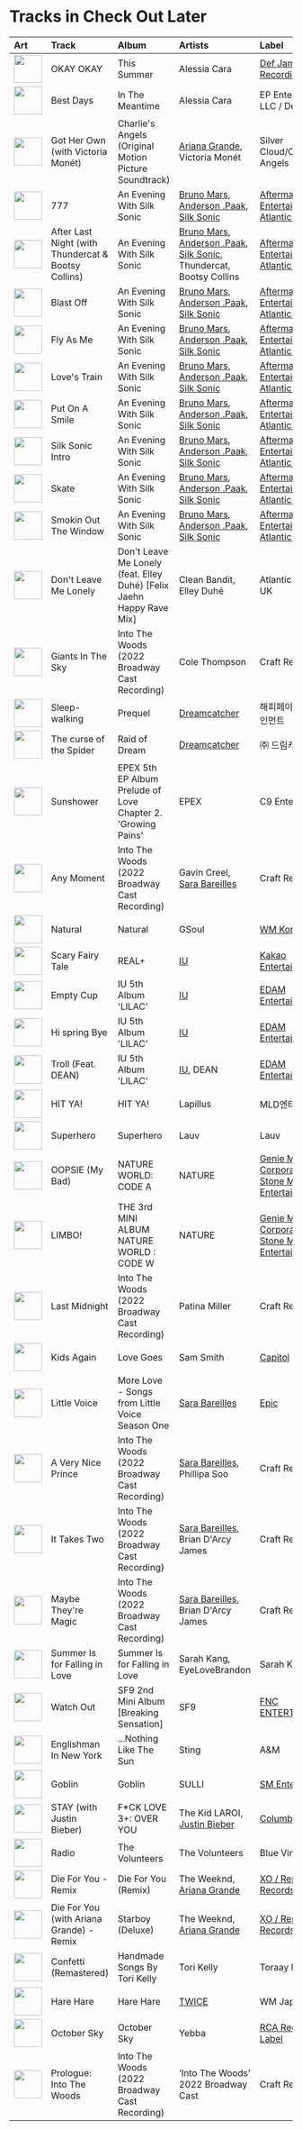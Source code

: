 # Tracks in Check Out Later

| Art | Track | Album | Artists | Label | 💚 | 🔗 |
|:---|:---|:---|:---|:---|:---|:---|
| <img src="https://i.scdn.co/image/ab67616d0000b27398f9f76ab2ae4525fc4e3d7a" alt="" width="50" /> | OKAY OKAY | This Summer | Alessia Cara | [Def Jam Recordings](../../labels/def_jam_recordings) | | [🔗](https://open.spotify.com/track/3JH1alhYiP4TTEsmDiNVrf) |
| <img src="https://i.scdn.co/image/ab67616d0000b2735c8107a0ea1cf00bbbd97807" alt="" width="50" /> | Best Days | In The Meantime | Alessia Cara | EP Entertainment, LLC / Def Jam | | [🔗](https://open.spotify.com/track/3z1DnGBH2uhlDekJr0YVzQ) |
| <img src="https://i.scdn.co/image/ab67616d0000b273c891137d2513ecd496e9152e" alt="" width="50" /> | Got Her Own (with Victoria Monét) | Charlie's Angels (Original Motion Picture Soundtrack) | [Ariana Grande](../../artists/ariana_grande/overview.md), Victoria Monét | Silver Cloud/Charlie's Angels | | [🔗](https://open.spotify.com/track/3UBE9swDF71ARoV42g6Fcx) |
| <img src="https://i.scdn.co/image/ab67616d0000b273d0bbd3ea2ec554f17a6603cc" alt="" width="50" /> | 777 | An Evening With Silk Sonic | [Bruno Mars](../../artists/bruno_mars/overview.md), [Anderson .Paak](../../artists/anderson__paak/overview.md), [Silk Sonic](../../artists/silk_sonic/overview.md) | [Aftermath Entertainment](../../labels/aftermath_entertainment), [Atlantic Records](../../labels/atlantic_records) | | [🔗](https://open.spotify.com/track/2K6vUau7bnZUamjbRSOOvJ) |
| <img src="https://i.scdn.co/image/ab67616d0000b273d0bbd3ea2ec554f17a6603cc" alt="" width="50" /> | After Last Night (with Thundercat & Bootsy Collins) | An Evening With Silk Sonic | [Bruno Mars](../../artists/bruno_mars/overview.md), [Anderson .Paak](../../artists/anderson__paak/overview.md), [Silk Sonic](../../artists/silk_sonic/overview.md), Thundercat, Bootsy Collins | [Aftermath Entertainment](../../labels/aftermath_entertainment), [Atlantic Records](../../labels/atlantic_records) | | [🔗](https://open.spotify.com/track/6jGAh1bFnXt1Muj9zeHveZ) |
| <img src="https://i.scdn.co/image/ab67616d0000b273d0bbd3ea2ec554f17a6603cc" alt="" width="50" /> | Blast Off | An Evening With Silk Sonic | [Bruno Mars](../../artists/bruno_mars/overview.md), [Anderson .Paak](../../artists/anderson__paak/overview.md), [Silk Sonic](../../artists/silk_sonic/overview.md) | [Aftermath Entertainment](../../labels/aftermath_entertainment), [Atlantic Records](../../labels/atlantic_records) | | [🔗](https://open.spotify.com/track/2NqyjfDXy0XfXCSPXMsKzi) |
| <img src="https://i.scdn.co/image/ab67616d0000b273d0bbd3ea2ec554f17a6603cc" alt="" width="50" /> | Fly As Me | An Evening With Silk Sonic | [Bruno Mars](../../artists/bruno_mars/overview.md), [Anderson .Paak](../../artists/anderson__paak/overview.md), [Silk Sonic](../../artists/silk_sonic/overview.md) | [Aftermath Entertainment](../../labels/aftermath_entertainment), [Atlantic Records](../../labels/atlantic_records) | | [🔗](https://open.spotify.com/track/7suB6D6uKX5DfPukdGaz0W) |
| <img src="https://i.scdn.co/image/ab67616d0000b273d0bbd3ea2ec554f17a6603cc" alt="" width="50" /> | Love's Train | An Evening With Silk Sonic | [Bruno Mars](../../artists/bruno_mars/overview.md), [Anderson .Paak](../../artists/anderson__paak/overview.md), [Silk Sonic](../../artists/silk_sonic/overview.md) | [Aftermath Entertainment](../../labels/aftermath_entertainment), [Atlantic Records](../../labels/atlantic_records) | | [🔗](https://open.spotify.com/track/2ALh2jqA7KldpHMUHvRomw) |
| <img src="https://i.scdn.co/image/ab67616d0000b273d0bbd3ea2ec554f17a6603cc" alt="" width="50" /> | Put On A Smile | An Evening With Silk Sonic | [Bruno Mars](../../artists/bruno_mars/overview.md), [Anderson .Paak](../../artists/anderson__paak/overview.md), [Silk Sonic](../../artists/silk_sonic/overview.md) | [Aftermath Entertainment](../../labels/aftermath_entertainment), [Atlantic Records](../../labels/atlantic_records) | | [🔗](https://open.spotify.com/track/5lka5RUbLVQGO94mKAPMRO) |
| <img src="https://i.scdn.co/image/ab67616d0000b273d0bbd3ea2ec554f17a6603cc" alt="" width="50" /> | Silk Sonic Intro | An Evening With Silk Sonic | [Bruno Mars](../../artists/bruno_mars/overview.md), [Anderson .Paak](../../artists/anderson__paak/overview.md), [Silk Sonic](../../artists/silk_sonic/overview.md) | [Aftermath Entertainment](../../labels/aftermath_entertainment), [Atlantic Records](../../labels/atlantic_records) | | [🔗](https://open.spotify.com/track/4K09vJ27xCOreumtSuU6Ao) |
| <img src="https://i.scdn.co/image/ab67616d0000b273d0bbd3ea2ec554f17a6603cc" alt="" width="50" /> | Skate | An Evening With Silk Sonic | [Bruno Mars](../../artists/bruno_mars/overview.md), [Anderson .Paak](../../artists/anderson__paak/overview.md), [Silk Sonic](../../artists/silk_sonic/overview.md) | [Aftermath Entertainment](../../labels/aftermath_entertainment), [Atlantic Records](../../labels/atlantic_records) | | [🔗](https://open.spotify.com/track/3WTWh2WDk4j8GUCGj4xfOd) |
| <img src="https://i.scdn.co/image/ab67616d0000b273d0bbd3ea2ec554f17a6603cc" alt="" width="50" /> | Smokin Out The Window | An Evening With Silk Sonic | [Bruno Mars](../../artists/bruno_mars/overview.md), [Anderson .Paak](../../artists/anderson__paak/overview.md), [Silk Sonic](../../artists/silk_sonic/overview.md) | [Aftermath Entertainment](../../labels/aftermath_entertainment), [Atlantic Records](../../labels/atlantic_records) | | [🔗](https://open.spotify.com/track/1oERlssLrpssCAY6Yqqs6c) |
| <img src="https://i.scdn.co/image/ab67616d0000b273843739d16833955a44132353" alt="" width="50" /> | Don't Leave Me Lonely | Don't Leave Me Lonely (feat. Elley Duhé) [Felix Jaehn Happy Rave Mix] | Clean Bandit, Elley Duhé | Atlantic Records UK | | [🔗](https://open.spotify.com/track/16cyPxBziosY6tCnQiNAXL) |
| <img src="https://i.scdn.co/image/ab67616d0000b27348a35fdb1419c7e3efdeafa5" alt="" width="50" /> | Giants In The Sky | Into The Woods (2022 Broadway Cast Recording) | Cole Thompson | Craft Recordings | | [🔗](https://open.spotify.com/track/3RDesmUopi3TgcFJdPAZnN) |
| <img src="https://i.scdn.co/image/ab67616d0000b27331b95b252ae186111fb347d8" alt="" width="50" /> | Sleep-walking | Prequel | [Dreamcatcher](../../artists/dreamcatcher/overview.md) | 해피페이스 엔터테인먼트 | | [🔗](https://open.spotify.com/track/5PYR7g3AmuYE5Yaay7s3us) |
| <img src="https://i.scdn.co/image/ab67616d0000b273dd525e34b35a55ca3763e28d" alt="" width="50" /> | The curse of the Spider | Raid of Dream | [Dreamcatcher](../../artists/dreamcatcher/overview.md) | ㈜ 드림캐쳐컴퍼니 | | [🔗](https://open.spotify.com/track/3HkColMqZTyFoSENauFqBk) |
| <img src="https://i.scdn.co/image/ab67616d0000b27340320ca58cbadbad78598e36" alt="" width="50" /> | Sunshower | EPEX 5th EP Album Prelude of Love Chapter 2. 'Growing Pains' | EPEX | C9 Entertainment | | [🔗](https://open.spotify.com/track/3fcDHjyxOQoGV4UuMdagu0) |
| <img src="https://i.scdn.co/image/ab67616d0000b27348a35fdb1419c7e3efdeafa5" alt="" width="50" /> | Any Moment | Into The Woods (2022 Broadway Cast Recording) | Gavin Creel, [Sara Bareilles](../../artists/sara_bareilles/overview.md) | Craft Recordings | | [🔗](https://open.spotify.com/track/4Q73f0GbaAin4maFqNxhK3) |
| <img src="https://i.scdn.co/image/ab67616d0000b273632620401c34d07336a091bc" alt="" width="50" /> | Natural | Natural | GSoul | [WM Korea](../../labels/wm_korea) | | [🔗](https://open.spotify.com/track/0ACt3PP22HyKfpFIV6AQUW) |
| <img src="https://i.scdn.co/image/ab67616d0000b27335dbb67e8e2d12ab91d449b5" alt="" width="50" /> | Scary Fairy Tale | REAL+ | [IU](../../artists/iu/overview.md) | [Kakao Entertainment](../../labels/kakao_entertainment) | | [🔗](https://open.spotify.com/track/4I7QHqHq3luA1ygpWZqqBV) |
| <img src="https://i.scdn.co/image/ab67616d0000b2734ed058b71650a6ca2c04adff" alt="" width="50" /> | Empty Cup | IU 5th Album 'LILAC' | [IU](../../artists/iu/overview.md) | [EDAM Entertainment](../../labels/edam_entertainment) | | [🔗](https://open.spotify.com/track/4YnVz2QRU6OnoJ8lt23QHM) |
| <img src="https://i.scdn.co/image/ab67616d0000b2734ed058b71650a6ca2c04adff" alt="" width="50" /> | Hi spring Bye | IU 5th Album 'LILAC' | [IU](../../artists/iu/overview.md) | [EDAM Entertainment](../../labels/edam_entertainment) | | [🔗](https://open.spotify.com/track/2M7a2Us8CEU1HZHj70byGX) |
| <img src="https://i.scdn.co/image/ab67616d0000b2734ed058b71650a6ca2c04adff" alt="" width="50" /> | Troll (Feat. DEAN) | IU 5th Album 'LILAC' | [IU](../../artists/iu/overview.md), DEAN | [EDAM Entertainment](../../labels/edam_entertainment) | | [🔗](https://open.spotify.com/track/64P4md3mdMM8Dog2aThmzj) |
| <img src="https://i.scdn.co/image/ab67616d0000b273fb840294da228213f0fae167" alt="" width="50" /> | HIT YA! | HIT YA! | Lapillus | MLD엔터테인먼트 | | [🔗](https://open.spotify.com/track/5m7UOBjNO6Zp9gWdyscqDx) |
| <img src="https://i.scdn.co/image/ab67616d0000b27334a512edc868f3b63c3e453e" alt="" width="50" /> | Superhero | Superhero | Lauv | Lauv | | [🔗](https://open.spotify.com/track/1Fo4OvzP9PThFKMeMIAEYu) |
| <img src="https://i.scdn.co/image/ab67616d0000b273891ba2b6d389122014fe6243" alt="" width="50" /> | OOPSIE (My Bad) | NATURE WORLD: CODE A | NATURE | [Genie Music Corporation](../../labels/genie_music_corporation), [Stone Music Entertainment](../../labels/stone_music_entertainment) | | [🔗](https://open.spotify.com/track/05NoZETEjfm38Jrobagd52) |
| <img src="https://i.scdn.co/image/ab67616d0000b273b61c26479b5bf58f237856d5" alt="" width="50" /> | LIMBO! | THE 3rd MINI ALBUM NATURE WORLD : CODE W | NATURE | [Genie Music Corporation](../../labels/genie_music_corporation), [Stone Music Entertainment](../../labels/stone_music_entertainment) | | [🔗](https://open.spotify.com/track/0I9SiHgJ8DTwAIoJPLn81c) |
| <img src="https://i.scdn.co/image/ab67616d0000b27348a35fdb1419c7e3efdeafa5" alt="" width="50" /> | Last Midnight | Into The Woods (2022 Broadway Cast Recording) | Patina Miller | Craft Recordings | | [🔗](https://open.spotify.com/track/190CwRKLa5UIuTwv42AZfj) |
| <img src="https://i.scdn.co/image/ab67616d0000b2730d1f3930676c34a23dbf5c46" alt="" width="50" /> | Kids Again | Love Goes | Sam Smith | [Capitol](../../labels/capitol_records) | | [🔗](https://open.spotify.com/track/5LL9lSNn26GBoC5StQ3itk) |
| <img src="https://i.scdn.co/image/ab67616d0000b273da313ff0ee1a50bee49dfc72" alt="" width="50" /> | Little Voice | More Love - Songs from Little Voice Season One | [Sara Bareilles](../../artists/sara_bareilles/overview.md) | [Epic](../../labels/epic) | | [🔗](https://open.spotify.com/track/6bbmyaEU6k26teJfCsIKNb) |
| <img src="https://i.scdn.co/image/ab67616d0000b27348a35fdb1419c7e3efdeafa5" alt="" width="50" /> | A Very Nice Prince | Into The Woods (2022 Broadway Cast Recording) | [Sara Bareilles](../../artists/sara_bareilles/overview.md), Phillipa Soo | Craft Recordings | | [🔗](https://open.spotify.com/track/4PhH061O95YrjW3V5QVAHq) |
| <img src="https://i.scdn.co/image/ab67616d0000b27348a35fdb1419c7e3efdeafa5" alt="" width="50" /> | It Takes Two | Into The Woods (2022 Broadway Cast Recording) | [Sara Bareilles](../../artists/sara_bareilles/overview.md), Brian D'Arcy James | Craft Recordings | | [🔗](https://open.spotify.com/track/1uIQH2US1mqUxz8SzHklUe) |
| <img src="https://i.scdn.co/image/ab67616d0000b27348a35fdb1419c7e3efdeafa5" alt="" width="50" /> | Maybe They're Magic | Into The Woods (2022 Broadway Cast Recording) | [Sara Bareilles](../../artists/sara_bareilles/overview.md), Brian D'Arcy James | Craft Recordings | | [🔗](https://open.spotify.com/track/6Aj19aOQntdfSpHDl9DxOw) |
| <img src="https://i.scdn.co/image/ab67616d0000b273bd4eb965fa72ec926c40830d" alt="" width="50" /> | Summer Is for Falling in Love | Summer Is for Falling in Love | Sarah Kang, EyeLoveBrandon | Sarah Kang | | [🔗](https://open.spotify.com/track/6yfGer1TKpxOjhSd5eL0DL) |
| <img src="https://i.scdn.co/image/ab67616d0000b273f97f35cdb3e4a72c83847242" alt="" width="50" /> | Watch Out | SF9 2nd Mini Album [Breaking Sensation] | SF9 | [FNC ENTERTAINMENT](../../labels/fnc_entertainment) | | [🔗](https://open.spotify.com/track/3reioH6nZ4rQCbscqVwJt4) |
| <img src="https://i.scdn.co/image/ab67616d0000b273d0c7c131a979c9e5436f89ce" alt="" width="50" /> | Englishman In New York | ...Nothing Like The Sun | Sting | A&M | | [🔗](https://open.spotify.com/track/4KFM3A5QF2IMcc6nHsu3Wp) |
| <img src="https://i.scdn.co/image/ab67616d0000b273199b103e99c9de6bb5a7dc53" alt="" width="50" /> | Goblin | Goblin | SULLI | [SM Entertainment](../../labels/sm_entertainment) | | [🔗](https://open.spotify.com/track/4HwtJ7p2bL1c5BVm35Rgbc) |
| <img src="https://i.scdn.co/image/ab67616d0000b273b4d59e6fa7e5e7cbc57ac33a" alt="" width="50" /> | STAY (with Justin Bieber) | F*CK LOVE 3+: OVER YOU | The Kid LAROI, [Justin Bieber](../../artists/justin_bieber/overview.md) | [Columbia](../../labels/columbia) | | [🔗](https://open.spotify.com/track/567e29TDzLwZwfDuEpGTwo) |
| <img src="https://i.scdn.co/image/ab67616d0000b273ef7163d0408b919108bc9627" alt="" width="50" /> | Radio | The Volunteers | The Volunteers | Blue Vinyl | | [🔗](https://open.spotify.com/track/3cLwHcFj7IFH6RfvErMwom) |
| <img src="https://i.scdn.co/image/ab67616d0000b2738de12a274f6e1df6634f57ec" alt="" width="50" /> | Die For You - Remix | Die For You (Remix) | The Weeknd, [Ariana Grande](../../artists/ariana_grande/overview.md) | [XO / Republic Records](../../labels/republic_records) | | [🔗](https://open.spotify.com/track/7oDd86yk8itslrA9HRP2ki) |
| <img src="https://i.scdn.co/image/ab67616d0000b2738ad8f5243d6534e03b656c8b" alt="" width="50" /> | Die For You (with Ariana Grande) - Remix | Starboy (Deluxe) | The Weeknd, [Ariana Grande](../../artists/ariana_grande/overview.md) | [XO / Republic Records](../../labels/republic_records) | | [🔗](https://open.spotify.com/track/4W4fNrZYkobj539TOWsLO2) |
| <img src="https://i.scdn.co/image/ab67616d0000b273a1e2cd03558f701d6f07a95d" alt="" width="50" /> | Confetti (Remastered) | Handmade Songs By Tori Kelly | Tori Kelly | Toraay Records | | [🔗](https://open.spotify.com/track/5YP51INnfqVNMtRqAVXKWI) |
| <img src="https://i.scdn.co/image/ab67616d0000b273355bb5ca71fe89b9720a535b" alt="" width="50" /> | Hare Hare | Hare Hare | [TWICE](../../artists/twice/overview.md) | WM Japan | | [🔗](https://open.spotify.com/track/0h3dJV8JA5oxPzSF4tkz2t) |
| <img src="https://i.scdn.co/image/ab67616d0000b273faeb40fc9f5b71e5f07d131b" alt="" width="50" /> | October Sky | October Sky | Yebba | [RCA Records Label](../../labels/rca_records_label) | | [🔗](https://open.spotify.com/track/4dGuN04mLIr6EgFkrBe5Vl) |
| <img src="https://i.scdn.co/image/ab67616d0000b27348a35fdb1419c7e3efdeafa5" alt="" width="50" /> | Prologue: Into The Woods | Into The Woods (2022 Broadway Cast Recording) | ‘Into The Woods’ 2022 Broadway Cast | Craft Recordings | | [🔗](https://open.spotify.com/track/5mJcu6XoLf0uiYMjpVL3hs) |
